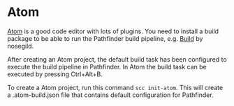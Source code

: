 # Atom 
[Atom](https://atom.io/) is a good code editor with lots of plugins. You need to install a build package to be
able to run the Pathfinder build pipeline, e.g. [Build](https://github.com/noseglid/atom-build) by nosegild.

After creating an Atom project, the default build task has been configured to execute the build pipeline in Pathfinder. 
In Atom the build task can be executed by pressing Ctrl+Alt+B.

To create a Atom project, run this command ``scc init-atom``. This will create a .atom-build.json file
that contains default configuration for Pathfinder.

